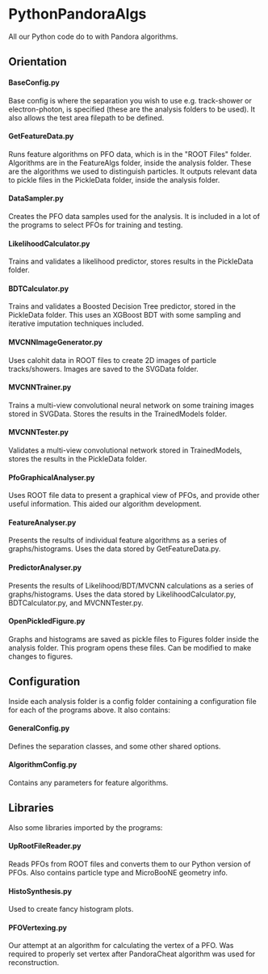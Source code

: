 # PythonPandoraAlgs
All our Python code do to with Pandora algorithms.

## Orientation

#### BaseConfig.py
Base config is where the separation you wish to use e.g. track-shower or electron-photon, is specified (these are the analysis folders to be used). It also allows the test area filepath to be defined.

#### GetFeatureData.py
Runs feature algorithms on PFO data, which is in the "ROOT Files" folder. Algorithms are in the FeatureAlgs folder, inside the analysis folder. These are the algorithms we used to distinguish particles. It outputs relevant data to pickle files in the PickleData folder, inside the analysis folder. 

#### DataSampler.py
Creates the PFO data samples used for the analysis. It is included in a lot of the programs to select PFOs for training and testing.

#### LikelihoodCalculator.py
Trains and validates a likelihood predictor, stores results in the PickleData folder.

#### BDTCalculator.py
Trains and validates a Boosted Decision Tree predictor, stored in the PickleData folder. This uses an XGBoost BDT with some sampling and iterative imputation techniques included.

#### MVCNNImageGenerator.py
Uses calohit data in ROOT files to create 2D images of particle tracks/showers. Images are saved to the SVGData folder.

#### MVCNNTrainer.py
Trains a multi-view convolutional neural network on some training images stored in SVGData. Stores the results in the TrainedModels folder.

#### MVCNNTester.py
Validates a multi-view convolutional network stored in TrainedModels, stores the results in the PickleData folder.

#### PfoGraphicalAnalyser.py
Uses ROOT file data to present a graphical view of PFOs, and provide other useful information. This aided our algorithm development.

#### FeatureAnalyser.py
Presents the results of individual feature algorithms as a series of graphs/histograms. Uses the data stored by GetFeatureData.py.

#### PredictorAnalyser.py
Presents the results of Likelihood/BDT/MVCNN calculations as a series of graphs/histograms. Uses the data stored by LikelihoodCalculator.py, BDTCalculator.py, and MVCNNTester.py.

#### OpenPickledFigure.py
Graphs and histograms are saved as pickle files to Figures folder inside the analysis folder. This program opens these files. Can be modified to make changes to figures.

## Configuration
Inside each analysis folder is a config folder containing a configuration file for each of the programs above. It also contains:

#### GeneralConfig.py
Defines the separation classes, and some other shared options.

#### AlgorithmConfig.py
Contains any parameters for feature algorithms.

## Libraries
Also some libraries imported by the programs:
#### UpRootFileReader.py
Reads PFOs from ROOT files and converts them to our Python version of PFOs. Also contains particle type and MicroBooNE geometry info.

#### HistoSynthesis.py
Used to create fancy histogram plots.

#### PFOVertexing.py
Our attempt at an algorithm for calculating the vertex of a PFO. Was required to properly set vertex after PandoraCheat algorithm was used for reconstruction.
